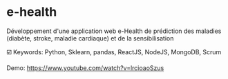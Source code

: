 # e-health
Développement d'une application web e-Health de prédiction des maladies (diabète, stroke, maladie cardiaque) et de la sensibilisation

☑️ Keywords:  Python, Sklearn, pandas, ReactJS, NodeJS, MongoDB, Scrum

Demo: https://www.youtube.com/watch?v=lrcioaoSzus
